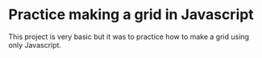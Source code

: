 # Practice making a grid in Javascript

This project is very basic but it was to practice how to make a grid using only Javascript.
